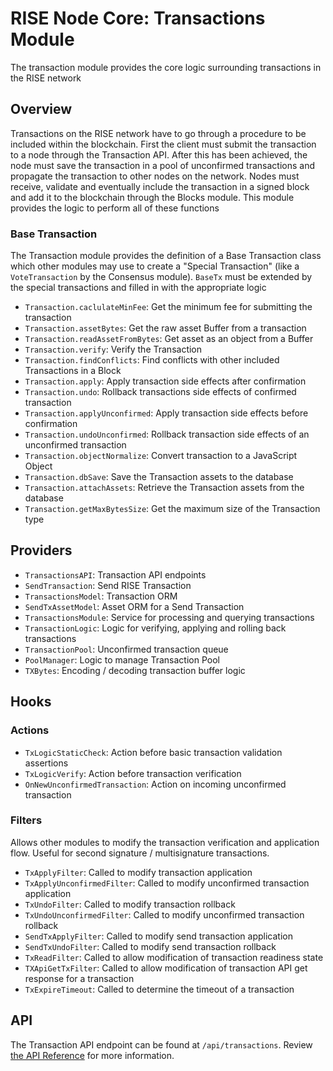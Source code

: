 # RISE Node Core: Transactions Module

The transaction module provides the core logic surrounding transactions in the RISE network

## Overview

Transactions on the RISE network have to go through a procedure to be included within the blockchain. First the client must submit the transaction to a node through the Transaction API. After this has been achieved, the node must save the transaction in a pool of unconfirmed transactions and propagate the transaction to other nodes on the network. Nodes must receive, validate and eventually include the transaction in a signed block and add it to the blockchain through the Blocks module. This module provides the logic to perform all of these functions

### Base Transaction

The Transaction module provides the definition of a Base Transaction class which other modules may use to create a "Special Transaction" (like a `VoteTransaction` by the Consensus module). `BaseTx` must be extended by the special transactions and filled in with the appropriate logic

* `Transaction.caclulateMinFee`: Get the minimum fee for submitting the transaction
* `Transaction.assetBytes`: Get the raw asset Buffer from a transaction
* `Transaction.readAssetFromBytes`: Get asset as an object from a Buffer
* `Transaction.verify`: Verify the Transaction
* `Transaction.findConflicts`: Find conflicts with other included Transactions in a Block
* `Transaction.apply`: Apply transaction side effects after confirmation
* `Transaction.undo`: Rollback transactions side effects of confirmed transaction
* `Transaction.applyUnconfirmed`: Apply transaction side effects before confirmation
* `Transaction.undoUnconfirmed`: Rollback transaction side effects of an unconfirmed transaction
* `Transaction.objectNormalize`: Convert transaction to a JavaScript Object
* `Transaction.dbSave`: Save the Transaction assets to the database
* `Transaction.attachAssets`: Retrieve the Transaction assets from the database
* `Transaction.getMaxBytesSize`: Get the maximum size of the Transaction type

## Providers

* `TransactionsAPI`: Transaction API endpoints
* `SendTransaction`: Send RISE Transaction
* `TransactionsModel`: Transaction ORM
* `SendTxAssetModel`: Asset ORM for a Send Transaction
* `TransactionsModule`: Service for processing and querying transactions
* `TransactionLogic`: Logic for verifying, applying and rolling back transactions
* `TransactionPool`: Unconfirmed transaction queue
* `PoolManager`: Logic to manage Transaction Pool
* `TXBytes`: Encoding / decoding transaction buffer logic

## Hooks

### Actions

* `TxLogicStaticCheck`: Action before basic transaction validation assertions
* `TxLogicVerify`: Action before transaction verification
* `OnNewUnconfirmedTransaction`: Action on incoming unconfirmed transaction

### Filters

Allows other modules to modify the transaction verification and application flow. Useful for second signature / multisignature transactions.

* `TxApplyFilter`: Called to modify transaction application
* `TxApplyUnconfirmedFilter`: Called to modify unconfirmed transaction application
* `TxUndoFilter`: Called to modify transaction rollback
* `TxUndoUnconfirmedFilter`: Called to modify unconfirmed transaction rollback
* `SendTxApplyFilter`: Called to modify send transaction application
* `SendTxUndoFilter`: Called to modify send transaction rollback
* `TxReadFilter`: Called to allow modification of transaction readiness state
* `TXApiGetTxFilter`: Called to allow modification of transaction API get response for a transaction
* `TxExpireTimeout`: Called to determine the timeout of a transaction

## API

The Transaction API endpoint can be found at `/api/transactions`. Review [the API Reference](https://risevision.github.io/#tag/Transactions-API) for more information.


